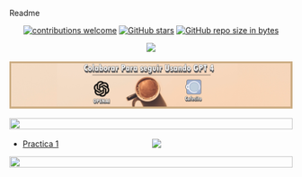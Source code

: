 Readme


<div align="center"> 

[![contributions welcome](https://img.shields.io/badge/contributions-welcome-brightgreen.svg?style=flat)](https://github.com/Fabian-Martinez-Rincon/Programacion-Concurrente)
[![GitHub stars](https://img.shields.io/github/stars/Fabian-Martinez-Rincon/Programacion-Concurrente)](https://github.com/Fabian-Martinez-Rincon/Programacion-Concurrente/stargazers/)
[![GitHub repo size in bytes](https://img.shields.io/github/repo-size/Fabian-Martinez-Rincon/Programacion-Concurrente)](https://github.com/Fabian-Martinez-Rincon/Programacion-Concurrente)

<img src="https://readme-typing-svg.demolab.com?font=Fira+Code&size=30&duration=1200&pause=1000&color=F78E23&center=true&width=435&lines=Programación Concurrente"/>

<a title="" href="https://cafecito.app/ei-materias"><img src="/Documentos/Cafecito.png" alt="" /></a>

</div>


<img src= 'https://i.gifer.com/origin/8c/8cd3f1898255c045143e1da97fbabf10_w200.gif' height="20" width="100%">

<p><img width="250" align='right' src="https://media.giphy.com/media/v1.Y2lkPTc5MGI3NjExNzBtYm40OGRtcnIwOXpsZ2o0ajJ1ejh6ZHR4d2FhNnRqbzBzOWU2ayZlcD12MV9pbnRlcm5hbF9naWZfYnlfaWQmY3Q9Zw/3oxRmD9a5pLTOOLigM/giphy.gif"></p>

- [Practica 1]()

<img src= 'https://i.gifer.com/origin/8c/8cd3f1898255c045143e1da97fbabf10_w200.gif' height="20" width="100%">
